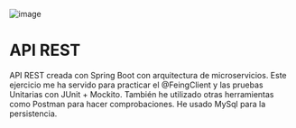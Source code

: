![image](https://github.com/user-attachments/assets/ac7cf656-826c-404a-b95a-953ae8f1fc65)

# API REST

API REST creada con Spring Boot con arquitectura de microservicios. Este ejercicio me ha servido para practicar el @FeingClient y las pruebas Unitarias con JUnit + Mockito. También he utilizado otras herramientas como Postman para hacer comprobaciones. He usado MySql para la persistencia.


